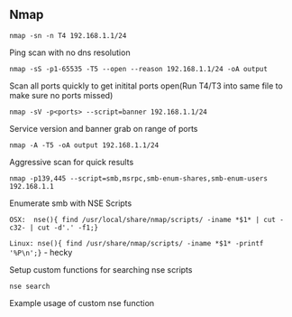 ## Nmap

```nmap -sn -n T4 192.168.1.1/24```

Ping scan with no dns resolution

```nmap -sS -p1-65535 -T5 --open --reason 192.168.1.1/24 -oA output```

Scan all ports quickly to get initital ports open(Run T4/T3 into same file to make sure no ports missed)

```nmap -sV -p<ports> --script=banner 192.168.1.1/24```

Service version and banner grab on range of ports

```nmap -A -T5 -oA output 192.168.1.1/24```

Aggressive scan for quick results

```nmap -p139,445 --script=smb,msrpc,smb-enum-shares,smb-enum-users 192.168.1.1```

Enumerate smb with NSE Scripts

```OSX:  nse(){ find /usr/local/share/nmap/scripts/ -iname *$1* | cut -c32- | cut -d'.' -f1;}```

```Linux: nse(){ find /usr/share/nmap/scripts/ -iname *$1* -printf '%P\n';}``` - hecky

Setup custom functions for searching nse scripts

```nse search```

Example usage of custom nse function
